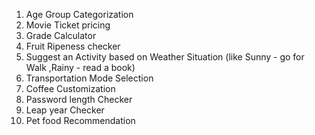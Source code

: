 1) Age Group Categorization
2) Movie Ticket pricing
3) Grade Calculator
4) Fruit Ripeness checker
5) Suggest an Activity based on Weather Situation (like Sunny - go for Walk ,Rainy - read a book)
6) Transportation Mode Selection
7) Coffee Customization
8) Password length Checker
9) Leap year Checker
10) Pet food Recommendation

